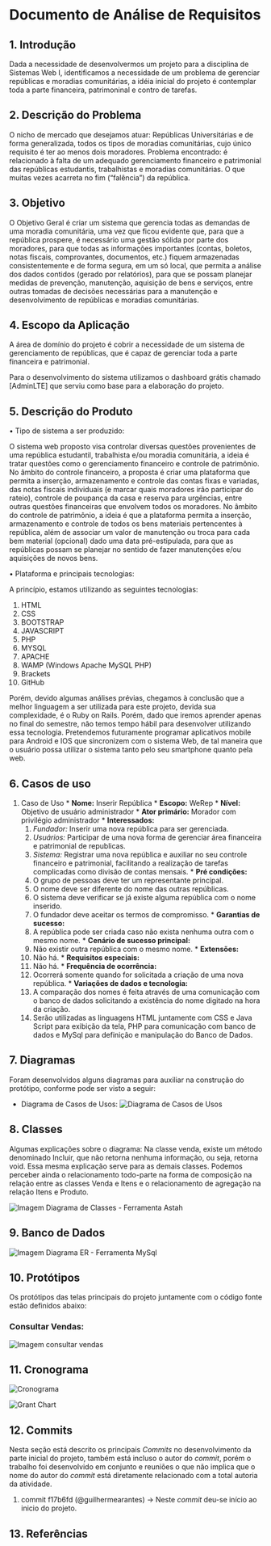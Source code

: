 # Documento de Análise de Requisitos

## 1. Introdução
Dada a necessidade de desenvolvermos um projeto para a disciplina de Sistemas Web I, identificamos a necessidade de um problema de gerenciar repúblicas e moradias comunitárias, a idéia inicial do projeto é contemplar toda a parte financeira, patrimoninal e contro de tarefas.


## 2. Descrição do Problema
O nicho de mercado que desejamos atuar: Repúblicas Universitárias e de forma generalizada, todos os tipos de moradias comunitárias, cujo único requisito é ter ao menos dois moradores. 
Problema encontrado: é relacionado à falta de um adequado gerenciamento financeiro e patrimonial das repúblicas estudantis, trabalhistas e moradias comunitárias. O que muitas vezes acarreta no fim (“falência”) da república. 



## 3. Objetivo
O Objetivo Geral é criar um sistema que gerencia todas as demandas de uma moradia comunitária, uma vez que ficou evidente que, para que a república prospere, é necessário uma gestão sólida por parte dos moradores, para que todas as informações importantes (contas, boletos, notas fiscais, comprovantes, documentos, etc.) fiquem armazenadas consistentemente e de forma segura, em um só local, que permita a análise dos dados contidos (gerado por relatórios), para que se possam planejar medidas de prevenção, manutenção, aquisição de bens e serviços, entre outras tomadas de decisões necessárias para a manutenção e desenvolvimento de repúblicas e moradias comunitárias.




## 4. Escopo da Aplicação
A área de domínio do projeto é cobrir a necessidade de um sistema de gerenciamento de repúblicas, que é capaz de gerenciar toda a parte financeira e patrimonial. 

Para o desenvolvimento do sistema utilizamos o dashboard grátis chamado [AdminLTE] que serviu como base para a elaboração do projeto.

## 5. Descrição do Produto

•	Tipo de sistema a ser produzido:

O sistema web proposto visa controlar diversas questões provenientes de uma república estudantil, trabalhista e/ou moradia comunitária, a ideia é tratar questões como o gerenciamento financeiro e controle de patrimônio. No âmbito do controle financeiro, a proposta é criar uma plataforma que permita a inserção, armazenamento e controle das contas fixas e variadas, das notas fiscais individuais (e marcar quais moradores irão participar do rateio), controle de poupança da casa e reserva para urgências, entre outras questões financeiras que envolvem todos os moradores. No âmbito do controle de patrimônio, a ideia é que a plataforma permita a inserção, armazenamento e controle de todos os bens materiais pertencentes à república, além de associar um valor de manutenção ou troca para cada bem material (opcional) dado uma data pré-estipulada, para que as repúblicas possam se planejar no sentido de fazer manutenções e/ou aquisições de novos bens. 

•	Plataforma e principais tecnologias:	

A princípio, estamos utilizando as seguintes tecnologias:

1.	HTML
2.	CSS 
3.	BOOTSTRAP
4.	JAVASCRIPT
5.	PHP
6.	MYSQL
7.	APACHE
8.	WAMP (Windows Apache MySQL PHP)
9.	Brackets 
10.	GitHub 

Porém, devido algumas análises prévias, chegamos à conclusão que a melhor linguagem a ser utilizada para este projeto, devida sua complexidade, é o Ruby on Rails. Porém, dado que iremos aprender apenas no final do semestre, não temos tempo hábil para desenvolver utilizando essa tecnologia. 
Pretendemos futuramente programar aplicativos mobile para Android e IOS que sincronizem com o sistema Web, de tal maneira que o usuário possa utilizar o sistema tanto pelo seu smartphone quanto pela web.

## 6. Casos de uso
  1. Caso de Uso
    * **Nome:** Inserir República
    * **Escopo:** WeRep
    * **Nível:** Objetivo de usuário administrador
    * **Ator primário:** Morador com privilégio administrador
    * **Interessados:**
      1. _Fundador:_ Inserir uma nova república para ser gerenciada.
      2. _Usuários:_ Participar de uma nova forma de gerenciar área financeira e patrimonial de republicas.
      3. _Sistema:_ Registrar uma nova república e auxiliar no seu controle financeiro e patrimonial, facilitando a realização de tarefas complicadas como divisão de contas mensais.
    * **Pré condições:**
      1. O grupo de pessoas deve ter um representante principal.
      2. O nome deve ser diferente do nome das outras repúblicas.
      3. O sistema deve verificar se já existe alguma república com o nome inserido.
      4. O fundador deve aceitar os termos de compromisso.
    * **Garantias de sucesso:** 
      1. A república pode ser criada caso não exista nenhuma outra com o mesmo nome.
    * **Cenário de sucesso principal:**
      1.	Não existir outra república com o mesmo nome.
    * **Extensões:**
      1. Não há.
    * **Requisitos especiais:**
      1. Não há.
    * **Frequência de ocorrência:**
      1. Ocorrerá somente quando for solicitada a criação de uma nova república.
    * **Variações de dados e tecnologia:**
      1. A comparação dos nomes é feita através de uma comunicação com o banco de dados solicitando a existência do nome digitado na hora da criação.
      2. Serão utilizadas as linguagens HTML juntamente com CSS e Java Script para exibição da tela, PHP para comunicação com banco de dados e MySql para definição e manipulação do Banco de Dados.
 

## 7. Diagramas

Foram desenvolvidos alguns diagramas para auxiliar na construção do protótipo, conforme pode ser visto a seguir:

* Diagrama de Casos de Usos:
	![Diagrama de Casos de Usos](https://github.com/)



## 8. Classes

Algumas explicações sobre o diagrama:
Na classe venda, existe um método denominado Incluir, que não retorna nenhuma informação, ou seja, retorna void. Essa mesma explicação serve para as demais classes. Podemos perceber ainda o relacionamento todo-parte na forma de composição na relação entre as classes Venda e Itens e o relacionamento de agregação na relação Itens e Produto.

![Imagem Diagrama de Classes - Ferramenta Astah](https://github.com/)

## 9. Banco de Dados
![Imagem Diagrama ER - Ferramenta MySql](https://github.com/)

## 10. Protótipos

Os protótipos das telas principais do projeto juntamente com o código fonte estão definidos abaixo:
 
### Consultar Vendas:
 
 ![Imagem consultar vendas](https://github.com/brunopego/)
 


## 11. Cronograma

![Cronograma](https://github.com/)

![Grant Chart](https://github.com/)

## 12. Commits

Nesta seção está descrito os principais *Commits* no desenvolvimento da parte inicial do projeto, também está incluso o autor do *commit*, porém o trabalho foi desenvolvido em conjunto e reuniões o que não implica que o nome do autor do *commit* está diretamente relacionado com a total autoria da atividade.

1. commit f17b6fd (@guilhermearantes) -> Neste *commit* deu-se início ao inicio do projeto.


## 13. Referências


